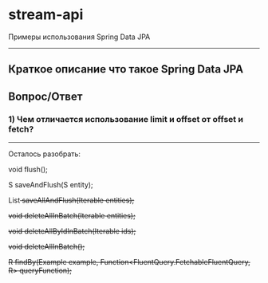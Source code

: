 # stream-api
Примеры использования Spring Data JPA

___

## Краткое описание что такое Spring Data JPA

## Вопрос/Ответ

### 1) Чем отличается использование limit и offset от offset и fetch?

___
Осталось разобрать:

void flush();

S saveAndFlush(S entity);

List<S/> saveAllAndFlush(Iterable<S/> entities);

void deleteAllInBatch(Iterable<T> entities);

void deleteAllByIdInBatch(Iterable<ID> ids);

void deleteAllInBatch();

R findBy(Example<S/> example, Function<FluentQuery.FetchableFluentQuery<S/>, R> queryFunction);